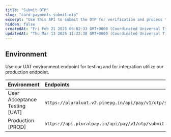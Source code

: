 ```yaml
---
title: "Submit OTP"
slug: "card-payments-submit-otp"
excerpt: "Use this API to submit the OTP for verification and process the payment."
hidden: false
createdAt: "Fri Feb 21 2025 06:02:33 GMT+0000 (Coordinated Universal Time)"
updatedAt: "Thu Mar 13 2025 11:22:38 GMT+0000 (Coordinated Universal Time)"
---
```

## Environment

Use our UAT environment endpoint for testing and for integration utilize our production endpoint.

| Environment                   | Endpoints                                              |
| :---------------------------- | :----------------------------------------------------- |
| User Acceptance Testing [UAT] | `https://pluraluat.v2.pinepg.in/api/pay/v1/otp/submit` |
| Production [PROD]             | `https://api.pluralpay.in/api/pay/v1/otp/submit`       |
